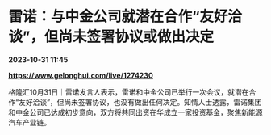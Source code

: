 # 雷诺：与中金公司就潜在合作“友好洽谈”，但尚未签署协议或做出决定

**2023-10-31 11:45**

**https://www.gelonghui.com/live/1274230**

格隆汇10月31日｜雷诺发言人表示，雷诺和中金公司已举行一次会议，就潜在合作“友好洽谈”，但尚未签署协议，也没有做出任何决定。知情人士透露，雷诺集团和中金公司已达成初步意向，双方将共同出资在华成立一家投资基金，聚焦新能源汽车产业链。